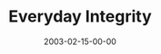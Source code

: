 ---
layout: message
category: message
series: "Everyday Enron"
title: "Everyday Integrity"
date: 2003-02-15-00-00
message_id: 242
audio: "http://s3.amazonaws.com/crossroads-media/media/legacy/mp3/01_02-16-93_Everyday_Integrity.mp3"
audio-duration: "36:22"
explicit: false
---